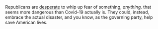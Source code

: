 Republicans are <a href="https://talkingpointsmemo.com/edblog/rubio-adds-to-viral-freak-out-over-hippie-jugglers-mistaken-for-antifa-invaders">desperate</a> to whip up fear of something, <i>anything,</i> that seems more dangerous than Covid-19 actually is. They could, instead, embrace the actual disaster, and you know, as the governing party, help save American lives. 
